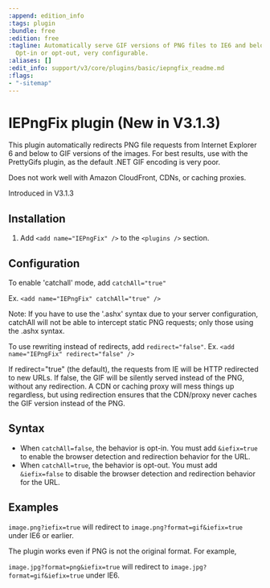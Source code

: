 ```yaml
---
:append: edition_info
:tags: plugin
:bundle: free
:edition: free
:tagline: Automatically serve GIF versions of PNG files to IE6 and below clients.
  Opt-in or opt-out, very configurable.
:aliases: []
:edit_info: support/v3/core/plugins/basic/iepngfix_readme.md
:flags:
- "-sitemap"
---
```


# IEPngFix plugin (New in V3.1.3)

This plugin automatically redirects PNG file requests from Internet Explorer 6 and below to GIF versions of the images. For best results, use with the PrettyGifs plugin, as the default .NET GIF encoding is very poor.

Does not work well with Amazon CloudFront, CDNs, or caching proxies. 

Introduced in V3.1.3

## Installation

1. Add `<add name="IEPngFix" />` to the `<plugins />` section.

## Configuration

To enable 'catchall' mode, add `catchAll="true"`

  Ex. `<add name="IEPngFix" catchAll="true" />`

Note: If you have to use the '.ashx' syntax due to your server configuration, catchAll will not be able to intercept static PNG requests; only those using the .ashx syntax.

To use rewriting instead of redirects, add `redirect="false"`.
  Ex. `<add name="IEPngFix" redirect="false" />`

If redirect="true" (the default), the requests from IE will be HTTP redirected to new URLs. 
If false, the GIF will be silently served instead of the PNG, without any redirection.
A CDN or caching proxy will mess things up regardless, but using redirection ensures that the CDN/proxy never caches the GIF version instead of the PNG.

## Syntax

* When `catchAll=false`, the behavior is opt-in. You must add `&iefix=true` to enable the browser detection and redirection behavior for the URL.
* When `catchAll=true`, the behavior is opt-out. You must add `&iefix=false` to disable the browser detection and redirection behavior for the URL.

## Examples

`image.png?iefix=true` will redirect to `image.png?format=gif&iefix=true` under IE6 or earlier.

The plugin works even if PNG is not the original format. For example, 

`image.jpg?format=png&iefix=true` will redirect to `image.jpg?format=gif&iefix=true` under IE6.